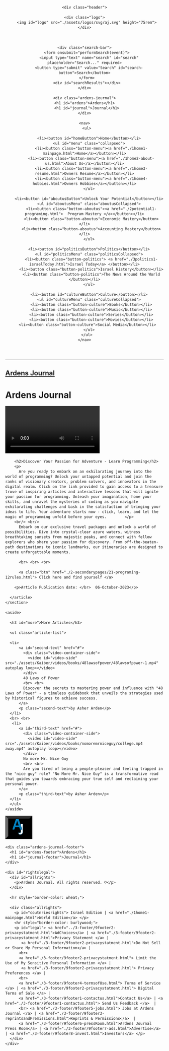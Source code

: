 <!DOCTYPE html>
<html lang="en">
<head>
  <meta charset="UTF-8">
  <meta name="viewport" content="width=device-width, initial-scale=1.0">
  <link rel="stylesheet" href="./links/style1-aj.css">
  <link rel="preconnect" href="https://fonts.googleapis.com">
<link rel="preconnect" href="https://fonts.gstatic.com" crossorigin>
<link href="https://fonts.googleapis.com/css2?family=Playfair+Display&display=swap" rel="stylesheet">
<script src="../links/java1-functions.js"></script>
<link rel="preconnect" href="https://fonts.googleapis.com">
<link rel="preconnect" href="https://fonts.gstatic.com" crossorigin>
<link href="https://fonts.googleapis.com/css2?family=Playfair+Display&family=Work+Sans:wght@500&display=swap" rel="stylesheet">
<link rel="preconnect" href="https://fonts.googleapis.com">
<link rel="preconnect" href="https://fonts.gstatic.com" crossorigin>
<link href="https://fonts.googleapis.com/css2?family=Merriweather&family=Playfair+Display&family=Work+Sans:wght@500&display=swap" rel="stylesheet">
<link rel="icon" href="../assets/logos/svg/AJBB.png" image>
<title>Ardens Journal</title>
</head>

<body>

  <header>
    
    <div class="header">

    <div class="logo">
      <img id="logo" src="./assets/logos/svg/aj.svg" height="75rem">
    </div>

  

    <div class="search-bar">
      <form onsubmit="performSearch(event)">
        <input type="text" name="search" id="search" placeholder="Search..." required>
        <button type="submit" value="Search" id="search-button">Search</button>
      </form>
      <div id="searchResults"></div>
    </div>

    <div class="ardens-journal">
      <h1 id="ardens">Ardens</h1>  
      <h1 id="journal">Journal</h1>
    </div>

    <nav>
      <ul>

        <li><button id="homeButton">Home</button></li>
        <ul id="menu" class="collapsed">
          <li><button class="button-menu"><a href="./1home1-mainpage.html">Home</a></button></li>
          <li><button class="button-menu"><a href="./1home2-about-us.html">About Us</a></button></li>
          <li><button class="button-menu"><a href="./1home3-resume.html">Owners Resume</a></button></li>
          <li><button class="button-menu"><a href="./1home4-hobbies.html">Owners Hobbies</a></button></li>
        </ul>

        <li><button id="aboutusButton">Unlock Your Potential</button></li>
        <ul id="aboutusMenu" class="aboutusCollapsed">
          <li><button class="button-aboutus"><a href="./2potential1-programing.html">  Program Mastery </a></button></li>
          <li><button class="button-aboutus">Economic Mastery</button></li>
          <li><button class="button-aboutus">Accounting Mastery</button></li>
        </ul>

        <li><button id="politicsButton">Politics</button></li>
        <ul id="politicsMenu" class="politicsCollapsed">
          <li><button class="button-politics"> <a href="./3politics1-israelToday.html">Israel Today</a> </button></li>
          <li><button class="button-politics">Israel History</button></li>
          <li><button class="button-politics">The News Around the World </button></li>
        </ul>

        <li><button id="cultureButton">Culture</button></li>
        <ul id="cultureMenu" class="cultureCollapsed">
          <li><button class="button-culture">Books</button></li>
          <li><button class="button-culture">Music</button></li>
          <li><button class="button-culture">Series</button></li>
          <li><button class="button-culture">Movies</button></li>
          <li><button class="button-culture">Social Media</button></li>            
        </ul>
      </ul>
    </nav>
</div>

</header>
 
<hr/>

<div>
  <h2 id="ajlinkh">
<a id="ajlink" href="./1-mainpages/1home1-mainpage.html"> Ardens Journal </a>
 </h2>
</div>

<div id="aj">
<h1 class="aj">
  Ardens Journal
</h1>
</div>

  <main>
    <section id="first">
      <article class="ad-container">
        <div class="video-container">
        <video id="video" src="./assets/Kaiber/videos/hacker/asherhacksblack.mp4" autoplay loop>About Us</video>
      </div>

        <h2>Discover Your Passion for Adventure - Learn Programming</h2>
        <p>
          Are you ready to embark on an exhilarating journey into the world of programming? Unlock your untapped potential and join the ranks of visionary creators, problem solvers, and innovators in the digital realm. Click on the link provided to gain access to a treasure trove of inspiring articles and interactive lessons that will ignite your passion for programming. Unleash your imagination, hone your skills, and unravel the mysteries of coding as you navigate exhilarating challenges and bask in the satisfaction of bringing your ideas to life. Your adventure starts now - click, learn, and let the magic of programming unfold before your eyes.        </p>
        <br/> <br/>
          Embark on our exclusive travel packages and unlock a world of possibilities. Dive into crystal-clear azure waters, witness breathtaking sunsets from majestic peaks, and connect with fellow explorers who share your passion for discovery. From off-the-beaten-path destinations to iconic landmarks, our itineraries are designed to create unforgettable moments.
          
          <br> <br> <br>

          <a class="btn" href="./2-secondarypages/21-programing-12rules.html"> Click here and find yourself </a>
                    
        <p>Article Publication date: </br>  06-October-2023</p>

      </article>
    </section>

    <aside>

      <h3 id="more">More Articles</h3>

      <ul class="article-list">

      <li>
          <a id="second-text" href="#">
            <div class="video-container-side">
              <video id="video-side" src="./assets/Kaiber/videos/books/48lawsofpower/48lawsofpower-1.mp4" autoplay loop></video>
            </div>
            48 Laws of Power
            <br> <br>
            Discover the secrets to mastering power and influence with "48 Laws of Power" - a timeless guidebook that unveils the strategies used by historical figures to achieve success.
          </a>
          <p class="second-text">by Asher Arden</p>
      </li>
      <br> <br>
       <li>
          <a id="third-text" href="#">
            <div class="video-container-side">
              <video id="video-side" src="./assets/Kaiber/videos/books/nomoremrniceguy/college.mp4 away.mp4" autoplay loop></video>
            </div>
            No more Mr. Nice Guy
            <br> <br>
            Are you tired of being a people-pleaser and feeling trapped in the "nice guy" role? "No More Mr. Nice Guy" is a transformative read that guides you towards embracing your true self and reclaiming your personal power.
          </a>
          <p class="third-text">by Asher Arden</p>
      </li>
      </ul>
    </aside>
  </main>

  <footer>
  <div id="footer">
    <div class="logofoot">
      <img id="logo-footer" src="./assets/logos/svg/AJB.png" height="74rem">
    </div>

    <div class="ardens-journal-footer">
      <h1 id="ardens-footer">Ardens</h1>  
      <h1 id="journal-footer">Journal</h1>
    </div>

    <div id="rightslegal">
      <div id="allrights">
        <p>Ardens Journal. All rights reserved. ©</p>
      </div>

      <hr style="border-color: wheat;">

      <div class="allrights">
        <p id="coutnriesrights"> Israel Edition | <a href="./1home1-mainpage.html">World Edition</a> </p>   
        <hr style="border-color: burlywood;">
        <p id="legal"> <a href="../3-footer/9footer2-privacystatment.html">AdChoices</a> | <a href="./3-footer/9footer2-privacystatment.html">Privacy Statement </a> |
           <a href="./3-footer/9footer2-privacystatment.html">Do Not Sell or Share My Personal Information</a> |
          <br> 
          <a href="./3-footer/9footer2-privacystatment.html"> Limit the Use of My Sensitive Personal Information </a> |
           <a href="./3-footer/9footer2-privacystatment.html"> Privacy Preferences </a> |
          <br>
          <a href="./3-footer/9footer4-termsofUse.html"> Terms of Service </a> | <a href="./3-footer/9footer2-privacystatment.html"> Digital Terms of Sale </a> | 
          <a href="./3-footer/9footer1-contactus.html">Contact Us</a> | <a href="./3-footer/9footer1-contactus.html"> Send Us Feedback </a>  |
          <br> <a href="./3-footer/9footer5-jobs.html"> Jobs at Ardens Journal </a> | <a href="./3-footer/9footer3-reprintsandPremissions.html">Reprints & Permissions</a>  | 
          <a href="./3-footer/9footer6-pressRoom.html">Ardens Journal Press Room</a> | <a href="./3-footer/9footer7-ads.html">Advertise</a> | <a href="./3-footer/9footer8-invest.html">Investors</a> </p>
      </div>
    </div>
  </div>

</footer> 

</body>
</html>
